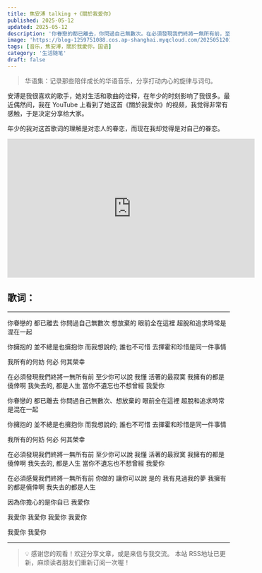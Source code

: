 ```yaml
---
title: 焦安溥 talking +《關於我愛你》
published: 2025-05-12
updated: 2025-05-12
description: '你眷戀的都已離去，你問過自己無數次。在必須發現我們終將一無所有前，至少你可以說，我愛你。'
image: 'https://blog-1259751088.cos.ap-shanghai.myqcloud.com/20250512011933011.png?imageSlim'
tags: [音乐，焦安溥，關於我愛你，国语]
category: '生活随笔'
draft: false
---
```


> 华语集：记录那些陪伴成长的华语音乐，分享打动内心的旋律与词句。

安溥是我很喜欢的歌手，她对生活和歌曲的诠释，在年少的时刻影响了我很多。最近偶然间，我在 YouTube 上看到了她这首《關於我愛你》的视频，我觉得非常有感触，于是决定分享给大家。

年少的我对这首歌词的理解是对恋人的眷恋，而现在我却觉得是对自己的眷恋。

<iframe width="560" height="315" src="https://www.youtube.com/embed/GaLJWrwcCzA?si=c4BZBHnhMdXcehn2" title="YouTube video player" frameborder="0" allow="accelerometer; autoplay; clipboard-write; encrypted-media; gyroscope; picture-in-picture; web-share" referrerpolicy="strict-origin-when-cross-origin" allowfullscreen></iframe>

## 歌词：

---

你眷戀的 都已離去
你問過自己無數次 想放棄的
眼前全在這裡
超脫和追求時常是混在一起

你擁抱的 並不總是也擁抱你
而我想說的; 誰也不可惜
去揮霍和珍惜是同一件事情

我所有的何妨 何必
何其榮幸

在必須發現我們終將一無所有前
至少你可以說
我懂 活著的最寂寞
我擁有的都是僥倖啊
我失去的, 都是人生
當你不遺忘也不想曾經
我愛你

你眷戀的 都已離去
你問過自己無數次、想放棄的
眼前全在這裡
超脫和追求時常是混在一起

你擁抱的 並不總是也擁抱你
而我想說的; 誰也不可惜
去揮霍和珍惜是同一件事情

我所有的何妨 何必
何其榮幸

在必須發現我們終將一無所有前
至少你可以說
我懂 活著的最寂寞
我擁有的都是僥倖啊
我失去的, 都是人生
當你不遺忘也不想曾經
我愛你

在必須感覺我們終將一無所有前
你做的 讓你可以說
是的 我有見過我的夢
我擁有的都是僥倖啊
我失去的都是人生

因為你擔心的是你自已
我愛你

我愛你
我愛你
我愛你
我愛你

我愛你
我愛你

--- 

> 💡 感谢您的观看！欢迎分享文章，或是来信与我交流。
> 本站 RSS地址已更新，麻烦读者朋友们重新订阅一次喔！